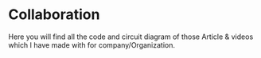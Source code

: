 # Collaboration
Here you will find all the code and circuit diagram of those Article &amp; videos which I have made with for company/Organization.
